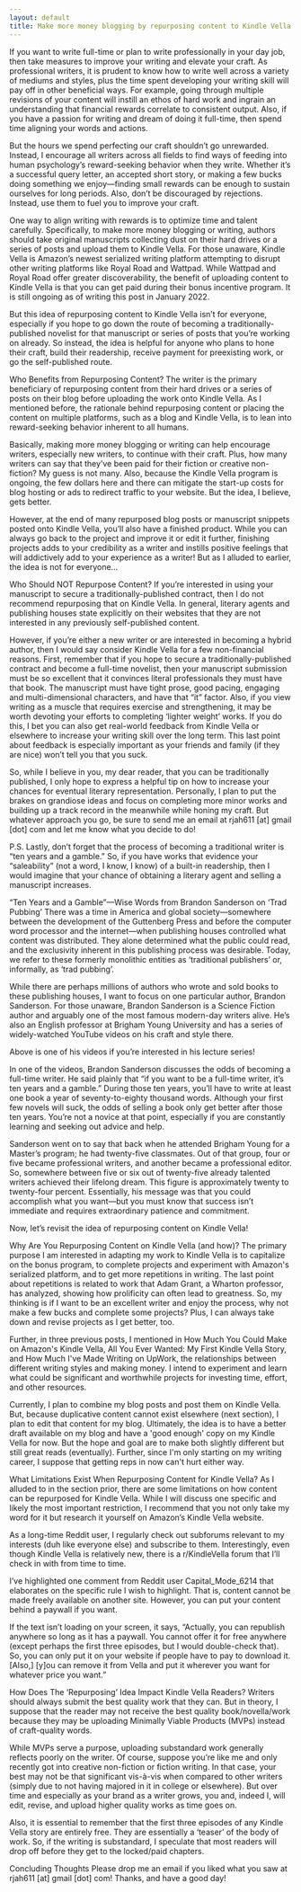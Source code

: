 ```yaml
---
layout: default
title: Make more money blogging by repurposing content to Kindle Vella
---
```


If you want to write full-time or plan to write professionally in your day job, then take measures to improve your writing and elevate your craft.  As professional writers, it is prudent to know how to write well across a variety of mediums and styles, plus the time spent developing your writing skill will pay off in other beneficial ways.  For example, going through multiple revisions of your content will instill an ethos of hard work and ingrain an understanding that financial rewards correlate to consistent output.  Also, if you have a passion for writing and dream of doing it full-time, then spend time aligning your words and actions.


But the hours we spend perfecting our craft shouldn’t go unrewarded.  Instead, I encourage all writers across all fields to find ways of feeding into human psychology’s reward-seeking behavior when they write.  Whether it’s a successful query letter, an accepted short story, or making a few bucks doing something we enjoy—finding small rewards can be enough to sustain ourselves for long periods. Also, don’t be discouraged by rejections.  Instead, use them to fuel you to improve your craft.


One way to align writing with rewards is to optimize time and talent carefully.  Specifically, to make more money blogging or writing, authors should take original manuscripts collecting dust on their hard drives or a series of posts and upload them to Kindle Vella.  For those unaware, Kindle Vella is Amazon’s newest serialized writing platform attempting to disrupt other writing platforms like Royal Road and Wattpad.  While Wattpad and Royal Road offer greater discoverability, the benefit of uploading content to Kindle Vella is that you can get paid during their bonus incentive program.  It is still ongoing as of writing this post in January 2022.


But this idea of repurposing content to Kindle Vella isn’t for everyone, especially if you hope to go down the route of becoming a traditionally-published novelist for that manuscript or series of posts that you’re working on already. So instead, the idea is helpful for anyone who plans to hone their craft, build their readership, receive payment for preexisting work, or go the self-published route.


Who Benefits from Repurposing Content?
The writer is the primary beneficiary of repurposing content from their hard drives or a series of posts on their blog before uploading the work onto Kindle Vella.  As I mentioned before, the rationale behind repurposing content or placing the content on multiple platforms, such as a blog and Kindle Vella, is to lean into reward-seeking behavior inherent to all humans.


Basically, making more money blogging or writing can help encourage writers, especially new writers, to continue with their craft.  Plus, how many writers can say that they’ve been paid for their fiction or creative non-fiction?  My guess is not many.  Also, because the Kindle Vella program is ongoing, the few dollars here and there can mitigate the start-up costs for blog hosting or ads to redirect traffic to your website.  But the idea, I believe, gets better.  


However, at the end of many repurposed blog posts or manuscript snippets posted onto Kindle Vella, you’ll also have a finished product.  While you can always go back to the project and improve it or edit it further, finishing projects adds to your credibility as a writer and instills positive feelings that will addictively add to your experience as a writer!  But as I alluded to earlier, the idea is not for everyone…


Who Should NOT Repurpose Content?
If you’re interested in using your manuscript to secure a traditionally-published contract, then I do not recommend repurposing that on Kindle Vella.  In general, literary agents and publishing houses state explicitly on their websites that they are not interested in any previously self-published content. 


However, if you’re either a new writer or are interested in becoming a hybrid author, then I would say consider Kindle Vella for a few non-financial reasons.  First, remember that if you hope to secure a traditionally-published contract and become a full-time novelist, then your manuscript submission must be so excellent that it convinces literal professionals they must have that book.  The manuscript must have tight prose, good pacing, engaging and multi-dimensional characters, and have that “it” factor.  Also, if you view writing as a muscle that requires exercise and strengthening, it may be worth devoting your efforts to completing ‘lighter weight’ works.  If you do this, I bet you can also get real-world feedback from Kindle Vella or elsewhere to increase your writing skill over the long term.  This last point about feedback is especially important as your friends and family (if they are nice) won’t tell you that you suck.


So, while I believe in you, my dear reader, that you can be traditionally published, I only hope to express a helpful tip on how to increase your chances for eventual literary representation.  Personally, I plan to put the brakes on grandiose ideas and focus on completing more minor works and building up a track record in the meanwhile while honing my craft.  But whatever approach you go, be sure to send me an email at rjah611 [at] gmail [dot] com and let me know what you decide to do!  


P.S. Lastly, don’t forget that the process of becoming a traditional writer is “ten years and a gamble.” So, if you have works that evidence your “saleability” (not a word, I know, I know) of a built-in readership, then I would imagine that your chance of obtaining a literary agent and selling a manuscript increases.


“Ten Years and a Gamble”—Wise Words from Brandon Sanderson on ‘Trad Pubbing’
There was a time in America and global society—somewhere between the development of the Guttenberg Press and before the computer word processor and the internet—when publishing houses controlled what content was distributed.  They alone determined what the public could read, and the exclusivity inherent in this publishing process was desirable.  Today, we refer to these formerly monolithic entities as ‘traditional publishers’ or, informally, as ‘trad pubbing’.


While there are perhaps millions of authors who wrote and sold books to these publishing houses, I want to focus on one particular author, Brandon Sanderson.  For those unaware, Brandon Sanderson is a Science Fiction author and arguably one of the most famous modern-day writers alive.  He’s also an English professor at Brigham Young University and has a series of widely-watched YouTube videos on his craft and style there.  



Above is one of his videos if you’re interested in his lecture series!


In one of the videos, Brandon Sanderson discusses the odds of becoming a full-time writer.  He said plainly that “if you want to be a full-time writer, it’s ten years and a gamble.”  During those ten years, you’ll have to write at least one book a year of seventy-to-eighty thousand words.  Although your first few novels will suck, the odds of selling a book only get better after those ten years.  You’re not a novice at that point, especially if you are constantly learning and seeking out advice and help.


Sanderson went on to say that back when he attended Brigham Young for a Master’s program; he had twenty-five classmates.  Out of that group, four or five became professional writers, and another became a professional editor.  So, somewhere between five or six out of twenty-five already talented writers achieved their lifelong dream.  This figure is approximately twenty to twenty-four percent.  Essentially, his message was that you could accomplish what you want—but you must know that success isn’t immediate and requires extraordinary patience and commitment.


Now, let’s revisit the idea of repurposing content on Kindle Vella!


Why Are You Repurposing Content on Kindle Vella (and how)?
The primary purpose I am interested in adapting my work to Kindle Vella is to capitalize on the bonus program, to complete projects and experiment with Amazon's serialized platform, and to get more repetitions in writing.  The last point about repetitions is related to work that Adam Grant, a Wharton professor, has analyzed, showing how prolificity can often lead to greatness.  So, my thinking is if I want to be an excellent writer and enjoy the process, why not make a few bucks and complete some projects?  Plus, I can always take down and revise projects as I get better, too.


Further, in three previous posts, I mentioned in How Much You Could Make on Amazon's Kindle Vella, All You Ever Wanted: My First Kindle Vella Story, and How Much I've Made Writing on UpWork, the relationships between different writing styles and making money.  I intend to experiment and learn what could be significant and worthwhile projects for investing time, effort, and other resources.


Currently, I plan to combine my blog posts and post them on Kindle Vella.  But, because duplicative content cannot exist elsewhere (next section), I plan to edit that content for my blog.  Ultimately, the idea is to have a better draft available on my blog and have a 'good enough' copy on my Kindle Vella for now.  But the hope and goal are to make both slightly different but still great reads (eventually).  Further, since I'm only starting on my writing career, I suppose that getting reps in now can't hurt either way.


What Limitations Exist When Repurposing Content for Kindle Vella?
As I alluded to in the section prior, there are some limitations on how content can be repurposed for Kindle Vella.  While I will discuss one specific and likely the most important restriction, I recommend that you not only take my word for it but research it yourself on Amazon’s Kindle Vella website.


As a long-time Reddit user, I regularly check out subforums relevant to my interests (duh like everyone else) and subscribe to them.  Interestingly, even though Kindle Vella is relatively new, there is a r/KindleVella forum that I’ll check in with from time to time.


I’ve highlighted one comment from Reddit user Capital_Mode_6214 that elaborates on the specific rule I wish to highlight.  That is, content cannot be made freely available on another site.  However, you can put your content behind a paywall if you want.




If the text isn’t loading on your screen, it says, “Actually, you can republish anywhere so long as it has a paywall.  You cannot offer it for free anywhere (except perhaps the first three episodes, but I would double-check that).  So, you can only put it on your website if people have to pay to download it.  [Also,] [y]ou can remove it from Vella and put it wherever you want for whatever price you want.”


How Does The ‘Repurposing’ Idea Impact Kindle Vella Readers?
Writers should always submit the best quality work that they can.  But in theory, I suppose that the reader may not receive the best quality book/novella/work because they may be uploading Minimally Viable Products (MVPs) instead of craft-quality words.


While MVPs serve a purpose, uploading substandard work generally reflects poorly on the writer.  Of course, suppose you’re like me and only recently got into creative non-fiction or fiction writing. In that case, your best may not be that significant vis-à-vis when compared to other writers (simply due to not having majored in it in college or elsewhere).  But over time and especially as your brand as a writer grows, you and, indeed I, will edit, revise, and upload higher quality works as time goes on.


Also, it is essential to remember that the first three episodes of any Kindle Vella story are entirely free.  They are essentially a ‘teaser’ of the body of work.  So, if the writing is substandard, I speculate that most readers will drop off before they get to the locked/paid chapters.


Concluding Thoughts
Please drop me an email if you liked what you saw at rjah611 [at] gmail [dot] com!  Thanks, and have a good day! 

 
